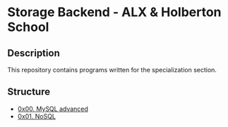 # Storage Backend - ALX & Holberton School

## Description

This repository contains programs written for the specialization section.

## Structure

* [0x00. MySQL advanced](./0x00-MySQL_Advanced/)
* [0x01. NoSQL](./0x01-NoSQL/)
<!-- * [0x02. Redis basic](./0x02-redis_basic/) -->